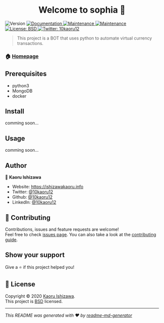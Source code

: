 <h1 align="center">Welcome to sophia 👋</h1>
<p>
  <img alt="Version" src="https://img.shields.io/badge/version-0.0.1-blue.svg?cacheSeconds=2592000" />
  <a href="https://github.com/10kaoru12/sophia#readme" target="_blank">
    <img alt="Documentation" src="https://img.shields.io/badge/documentation-yes-brightgreen.svg" />
  </a>
  <a href="https://github.com/10kaoru12/sophia/graphs/commit-activity" target="_blank">
    <img alt="Maintenance" src="https://img.shields.io/badge/Maintained%3F-yes-green.svg" />
  </a>
    <a href="https://github.com/10kaoru12/sophia/graphs/commit-activity" target="_blank">
    <img alt="Maintenance" src="https://img.shields.io/github/last-commit/10kaoru12/sophia?style=plastic" />
  </a>
  <a href="https://github.com/10kaoru12/sophia/blob/master/LICENSE" target="_blank">
    <img alt="License: BSD" src="https://img.shields.io/github/license/10kaoru12/sophia" />
  </a>
  <a href="https://twitter.com/10kaoru12" target="_blank">
    <img alt="Twitter: 10kaoru12" src="https://img.shields.io/twitter/follow/10kaoru12.svg?style=social" />
  </a>
</p>

> This project is a BOT that uses python to automate virtual currency transactions.

### 🏠 [Homepage](&#34;https://github.com/10kaoru12/sophia&#34;)

## Prerequisites

- python3
- MongoDB
- docker

## Install

comming soon...

## Usage

comming soon...

## Author

👤 **Kaoru Ishizawa**

* Website: https://ishizawakaoru.info
* Twitter: [@10kaoru12](https://twitter.com/10kaoru12)
* Github: [@10kaoru12](https://github.com/10kaoru12)
* LinkedIn: [@10kaoru12](https://linkedin.com/in/10kaoru12)

## 🤝 Contributing

Contributions, issues and feature requests are welcome!<br />Feel free to check [issues page](https://github.com/10kaoru12/sophia/issues). You can also take a look at the [contributing guide](https://github.com/10kaoru12/sophia/blob/master/CONTRIBUTING.md).

## Show your support

Give a ⭐️ if this project helped you!

## 📝 License

Copyright © 2020 [Kaoru Ishizawa](https://github.com/10kaoru12).<br />
This project is [BSD](https://github.com/10kaoru12/sophia/blob/master/LICENSE) licensed.

***
_This README was generated with ❤️ by [readme-md-generator](https://github.com/kefranabg/readme-md-generator)_